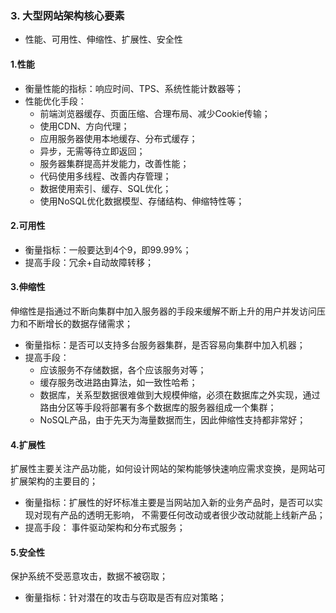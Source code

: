 ### 3. 大型网站架构核心要素
 - 性能、可用性、伸缩性、扩展性、安全性
#### 1.性能
- 衡量性能的指标：响应时间、TPS、系统性能计数器等；
- 性能优化手段：
  - 前端浏览器缓存、页面压缩、合理布局、减少Cookie传输；
  - 使用CDN、方向代理；
  - 应用服务器使用本地缓存、分布式缓存；
  - 异步，无需等待立即返回；
  - 服务器集群提高并发能力，改善性能；
  - 代码使用多线程、改善内存管理；
  - 数据使用索引、缓存、SQL优化；
  - 使用NoSQL优化数据模型、存储结构、伸缩特性等；
#### 2.可用性
- 衡量指标：一般要达到4个9，即99.99%；
- 提高手段：冗余+自动故障转移；
#### 3.伸缩性
伸缩性是指通过不断向集群中加入服务器的手段来缓解不断上升的用户并发访问压力和不断增长的数据存储需求；
- 衡量指标：是否可以支持多台服务器集群，是否容易向集群中加入机器；
- 提高手段：
  - 应该服务不存储数据，各个应该服务对等；
  - 缓存服务改进路由算法，如一致性哈希；
  - 数据库，关系型数据很难做到大规模伸缩，必须在数据库之外实现，通过路由分区等手段将部署有多个数据库的服务器组成一个集群；
  - NoSQL产品，由于先天为海量数据而生，因此伸缩性支持都非常好；
#### 4.扩展性
扩展性主要关注产品功能，如何设计网站的架构能够快速响应需求变换，是网站可扩展架构的主要目的；
- 衡量指标：扩展性的好坏标准主要是当网站加入新的业务产品时，是否可以实现对现有产品的透明无影响，
不需要任何改动或者很少改动就能上线新产品；
- 提高手段： 事件驱动架构和分布式服务；
#### 5.安全性
保护系统不受恶意攻击，数据不被窃取；
- 衡量指标：针对潜在的攻击与窃取是否有应对策略；

